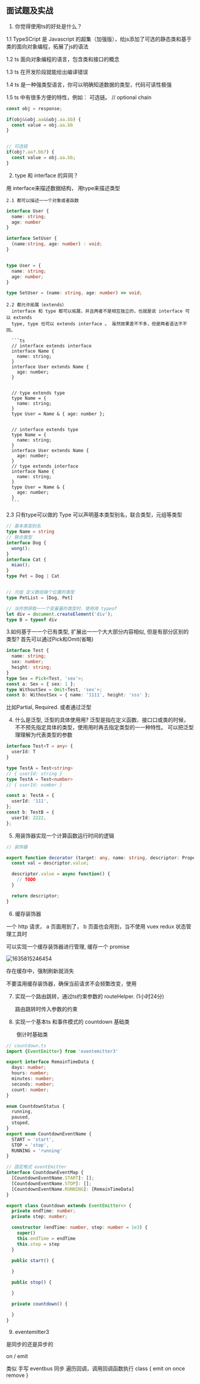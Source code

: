 ## 面试题及实战

1. 你觉得使用ts的好处是什么？

1.1 TypeSCript 是 Javascript 的超集（加强版），给js添加了可选的静态类和基于类的面向对象编程，拓展了js的语法

  1.2 ts 面向对象编程的语言，包含类和接口的概念

  1.3 ts 在开发阶段就能给出编译错误

  1.4 ts 是一种强类型语言，你可以明确知道数据的类型，代码可读性极强

  1.5 ts 中有很多方便的特性，例如： 可选链。 // optional chain

  ```ts
  const obj = response;

  if(obj&&obj.aa&&obj.aa.bb) {
    const value = obj.aa.bb
  }


  // 可选链
  if(obj?.aa?.bb?) {
    const value = obj.aa.bb;
  }

  ```


2. type 和 interface 的异同？

  用 interface来描述数据结构， 用type来描述类型

    2.1 都可以描述⼀一个对象或者函数

  ```ts
  interface User {
    name: string;
    age: number
  }

  interface SetUser {
    (name:string, age: number) : void;
  }


  type User = {
    name: string;
    age: number;
  }

  type SetUser = (name: string, age: number) => void;
  ```
    2.2 都允许拓展（extends）
      interface 和 type 都可以拓展，并且两者不是相互独立的，也就是说 interface 可以 extends
      type, type 也可以 extends interface 。 虽然效果差不不多，但是两者语法不不同。
    
      ```ts
      // interface extends interface 
      interface Name {
        name: string;
      }
      interface User extends Name {
        age: number;
      }


      // type extends type
      type Name = {
        name: string;
      }
      type User = Name & { age: number };


      // interface extends type
      type Name = {
        name: string;
      }
      interface User extends Name {
        age: number;
      }
      // type extends interface
      interface Name {
        name: string;
      }
      type User = Name & {
        age: number;
      }
      ```

2.3 只有type可以做的
Type 可以声明基本类型别名，联合类型，元组等类型

```ts
// 基本类型别名
type Name = string
// 联合类型
interface Dog {
  wong();
}
interface Cat {
  miao();
}
type Pet = Dog | Cat


// 元组 定义数组每个位置的类型
type PetList = [Dog, Pet]

// 当你想获取⼀一个变量量的类型时，使⽤用 typeof
let div = document.createElement('div');
type B = typeof div
```
3.如何基于⼀一个已有类型, 扩展出⼀一个⼤大部分内容相似, 但是有部分区别的类型?
  首先可以通过Pick和Omit(省略)

  ```ts
  interface Test {
    name: string;
    sex: number;
    height: string;
  }
  type Sex = Pick<Test, 'sex'>;
  const a: Sex = { sex: 1 };
  type WithoutSex = Omit<Test, 'sex'>;
  const b: WithoutSex = { name: '1111', height: 'sss' };
  ```
  比如Partial, Required.
  或者通过泛型

  4. 什么是泛型, 泛型的具体使⽤用?
泛型是指在定义函数、接⼝口或类的时候，不不预先指定具体的类型，使⽤用时再去指定类型的⼀一种特性。
可以把泛型理理解为代表类型的参数

```ts
interface Test<T = any> {
  userId: T
}

type TestA = Test<string>
// { userId: string }
type TestA = Test<number>
// { userId: number }

const a: TestA = {
  userId: '111',
};
const b: TestB = {
  userId: 2222,
};
```

5. 用装饰器实现一个计算函数运行时间的逻辑

```ts 
// 装饰器

export function decorator (target: any, name: string, descriptor: PropertyDescriptor) {
  const val = descriptor.value;

  descriptor.value = async function() {
    // TODO 
  }

  return descriptor;
}

```

6. 缓存装饰器

一个 http 请求， a 页面用到了， b 页面也会用到，当不使用 vuex redux 状态管理工具时

可以实现一个缓存装饰器进行管理, 缓存一个 promise 

![1635815246454](image/1635815246454.png)

存在缓存中，强制刷新就消失

不要滥用缓存装饰器，确保当前请求不会频繁改变，使用

 7. 实现一个路由跳转，通过ts约束参数的 routeHelper. (1小时24分)

    路由跳转时传入参数的约束

    

8. 实现一个基本ts 和事件模式的 countdown 基础类

   ​    倒计时基础类

  ```ts
  // countdown.ts
  import {EventEmitter} from 'eventemitter3'

  export interface RemainTimeData {
    days: number;
    hours: number;
    minutes: number;
    seconds: number;
    count: number;
  }

  enum CountdownStatus {
    running,
    paused,
    stoped,
  }
  export enum CountdownEventName {
    START = 'start',
    STOP = 'stop',
    RUNNING = 'running'
  }

  // 固定格式 eventEmitter 
  interface CountdownEventMap {
    [CountdownEventName.START]: [];
    [CountdownEventName.STOP]: [];
    [CountdownEventName.RUNNING]: [RemainTimeData]
  }

  export class Countdown extends EventEmitter<> {
    private endTime: number;
    private step: number;

    constructor (endTime: number, step: number = 1e3) {
      super()
      this.endTime = endTime
      this.step = step
    }

    public start() {
      
    }

    public stop() {

    }

    private countdown() {

    }
  } 
  ```

  9. eventemitter3 
  
  是同步的还是异步的

  on / emit

  类似 手写 eventbus 同步  遍历回调，调用回调函数执行
  class {
    emit
    on
    once
    remove
  }